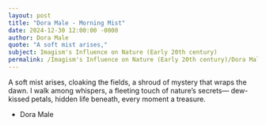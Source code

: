 ```yaml
---
layout: post
title: "Dora Male - Morning Mist"
date: 2024-12-30 12:00:00 -0000
author: Dora Male
quote: "A soft mist arises,"
subject: Imagism's Influence on Nature (Early 20th century)
permalink: /Imagism's Influence on Nature (Early 20th century)/Dora Male/Dora Male - Morning Mist
---
```


A soft mist arises,
cloaking the fields,
a shroud of mystery
that wraps the dawn.
I walk among whispers,
a fleeting touch
of nature’s secrets—
dew-kissed petals,
hidden life beneath,
every moment a treasure.

- Dora Male
